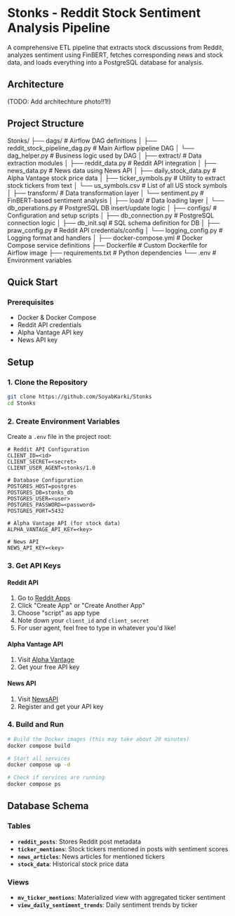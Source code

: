 # Stonks - Reddit Stock Sentiment Analysis Pipeline

A comprehensive ETL pipeline that extracts stock discussions from Reddit, analyzes sentiment using FinBERT, fetches corresponding news and stock data, and loads everything into a PostgreSQL database for analysis.

## Architecture

(TODO: Add architechture photo!!1!)

## Project Structure

Stonks/
├── dags/                             # Airflow DAG definitions
│   ├── reddit_stock_pipeline_dag.py  # Main Airflow pipeline DAG
│   └── dag_helper.py                 # Business logic used by DAG
│
├── extract/                          # Data extraction modules
│   ├── reddit_data.py                # Reddit API integration
│   ├── news_data.py                  # News data using News API 
│   ├── daily_stock_data.py           # Alpha Vantage stock price data
│   ├── ticker_symbols.py             # Utility to extract stock tickers from text
│   └── us_symbols.csv                # List of all US stock symbols
│
├── transform/                        # Data transformation layer
│   └── sentiment.py                  # FinBERT-based sentiment analysis
│
├── load/                             # Data loading layer
│   └── db_operations.py              # PostgreSQL DB insert/update logic
│
├── configs/                          # Configuration and setup scripts
│   ├── db_connection.py              # PostgreSQL connection logic
│   ├── db_init.sql                   # SQL schema definition for DB
│   ├── praw_config.py                # Reddit API credentials/config
│   └── logging_config.py             # Logging format and handlers
│
├── docker-compose.yml                # Docker Compose service definitions
├── Dockerfile                        # Custom Dockerfile for Airflow image
├── requirements.txt                  # Python dependencies
└── .env                              # Environment variables 


## Quick Start

### Prerequisites

- Docker & Docker Compose
- Reddit API credentials
- Alpha Vantage API key
- News API key

## Setup

### 1. Clone the Repository

```bash
git clone https://github.com/SoyabKarki/Stonks
cd Stonks
```

### 2. Create Environment Variables

Create a `.env` file in the project root:

```env
# Reddit API Configuration
CLIENT_ID=<id>
CLIENT_SECRET=<secret>
CLIENT_USER_AGENT=stonks/1.0

# Database Configuration
POSTGRES_HOST=postgres
POSTGRES_DB=stonks_db
POSTGRES_USER=<user>
POSTGRES_PASSWORD=<password>
POSTGRES_PORT=5432

# Alpha Vantage API (for stock data)
ALPHA_VANTAGE_API_KEY=<key>

# News API
NEWS_API_KEY=<key>
```

### 3. Get API Keys

#### Reddit API
1. Go to [Reddit Apps](https://www.reddit.com/prefs/apps)
2. Click "Create App" or "Create Another App"
3. Choose "script" as app type
4. Note down your `client_id` and `client_secret`
5. For user agent, feel free to type in whatever you'd like!

#### Alpha Vantage API
1. Visit [Alpha Vantage](https://www.alphavantage.co/support/#api-key)
2. Get your free API key

#### News API
1. Visit [NewsAPI](https://newsapi.org/register)
2. Register and get your API key

### 4. Build and Run

```bash
# Build the Docker images (this may take about 20 minutes)
docker compose build

# Start all services
docker compose up -d

# Check if services are running
docker compose ps
```

## Database Schema

### Tables

- **`reddit_posts`**: Stores Reddit post metadata
- **`ticker_mentions`**: Stock tickers mentioned in posts with sentiment scores
- **`news_articles`**: News articles for mentioned tickers
- **`stock_data`**: Historical stock price data

### Views

- **`mv_ticker_mentions`**: Materialized view with aggregated ticker sentiment
- **`view_daily_sentiment_trends`**: Daily sentiment trends by ticker
